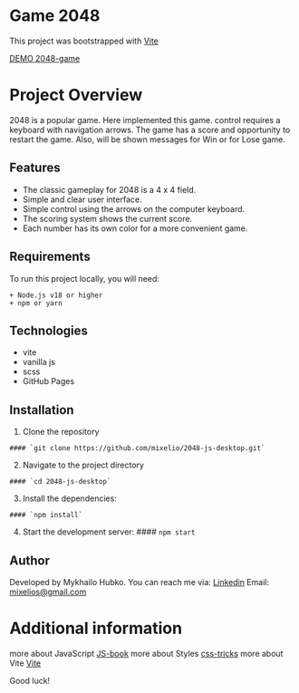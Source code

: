# Game 2048

This project was bootstrapped with [Vite](https://vite.dev/)

[DEMO 2048-game](https://mixelio.github.io/2048-js-desktop/)

# Project Overview

  2048 is a popular game. Here implemented this game.
  control requires a keyboard with navigation arrows.
  The game has a score and opportunity to restart the game.
  Also, will be shown messages for Win or for Lose game.

## Features

  + The classic gameplay for 2048 is a 4 x 4 field.
  + Simple and clear user interface.
  + Simple control using the arrows on the computer keyboard.
  + The scoring system shows the current score.
  + Each number has its own color for a more convenient game.

## Requirements

  To run this project locally, you will need:

    + Node.js v18 or higher
    + npm or yarn

## Technologies

  + vite
  + vanilla js
  + scss
  + GitHub Pages

## Installation

  1. Clone the repository

    #### `git clone https://github.com/mixelio/2048-js-desktop.git`

  2. Navigate to the project directory

    #### `cd 2048-js-desktop`

  3. Install the dependencies:

    #### `npm install`

  4. Start the development server:
    #### `npm start`

## Author

  Developed by Mykhailo Hubko. You can reach me via:
  [Linkedin](https://www.linkedin.com/in/michael-hubko/)
  Email: mixelios@gmail.com

# Additional information

  more about JavaScript [JS-book](https://javascript.info/)
  more about Styles [css-tricks](https://css-tricks.com/)
  more about Vite [Vite](https://vite.dev/)

Good luck!